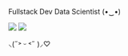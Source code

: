 <!-- ![header](https://capsule-render.vercel.app/api?type=waving&color=auto&height=300&section=header&text=Jimin%20Park&Frontend%Dev&fontSize=70) -->
<!-- ![Anurag's GitHub stats](https://github-readme-stats.vercel.app/api?username=Jimin-Park0901&theme=graywhite) -->
<!-- ![Top Langs](https://github-readme-stats.vercel.app/api/top-langs/?username=Jimin-Park0901&layout=compact) -->

Fullstack Dev 
Data Scientist (•‿•)

<a><img src="https://img.shields.io/badge/Flutter-02569B?style=flat-square&logo=Flutter&logoColor=white"/></a>
<a><img src="https://img.shields.io/badge/React-61DAFB?style=flat-square&logo=React&logoColor=white"/></a>

⸜(˶˃ ᵕ ˂˶ )⸝♡
<!-- <a href="링크"><img src="https://img.shields.io/badge/Dart-0175C2?style=flat-square&logo=Dart&logoColor=white"/></a> -->
<!-- <a href="링크"><img src="https://img.shields.io/badge/Typescript-3178C6?style=flat-square&logo=Typescript&logoColor=white"/></a> -->
<!-- <a href="링크"><img src="https://img.shields.io/badge/Javascript-F7DF1E?style=flat-square&logo=Javascript&logoColor=white"/></a> -->
